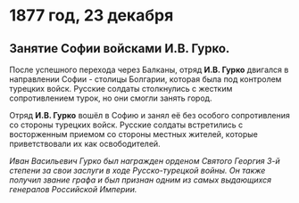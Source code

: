 # 1877 год, 23 декабря
## Занятие Софии войсками И.В. Гурко.
После успешного перехода через Балканы, отряд **И.В. Гурко** двигался в направлении Софии - столицы Болгарии, которая была под контролем турецких войск. Русские солдаты столкнулись с жестким сопротивлением турок, но они смогли занять город.

Отряд **И.В. Гурко** вошёл в Софию и занял её без особого сопротивления со стороны турецких войск. Русские солдаты встретились с восторженным приемом со стороны местных жителей, которые приветствовали их как освободителей.

*Иван Васильевич Гурко был награжден орденом Святого Георгия 3-й степени за свои заслуги в ходе Русско-турецкой войны. Он также получил звание графа и был признан одним из самых выдающихся генералов Российской Империи.*
